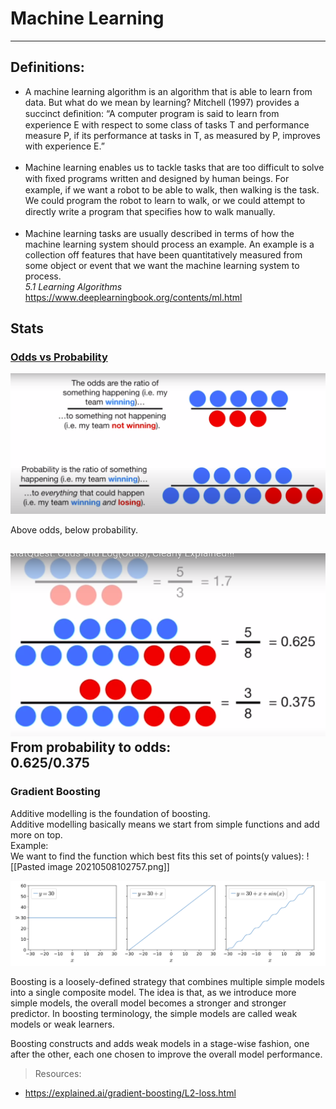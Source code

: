 # Machine Learning

---

## Definitions: 

- A machine learning algorithm is an algorithm that is able to learn from data. But what do we mean by learning? Mitchell (1997) provides a succinct deﬁnition: “A computer program is said to learn from experience E with respect to some class of tasks T and performance measure P, if its performance at tasks in T, as measured by P, improves with experience E.” <br> <br>
- Machine learning enables us to tackle tasks that are too difficult to solve with ﬁxed programs written and designed by human beings.  For example, if we want a robot to be able to walk, then walking is the task. We could program the robot to learn to walk, or we could attempt to directly write a program that speciﬁes how to walk manually. <br><br>
- Machine learning tasks are usually described in terms of how the machine learning system should process an example. An example is a collection off features that have been quantitatively measured from some object or event that we want the machine learning system to process.
  <br>*5.1 Learning Algorithms* https://www.deeplearningbook.org/contents/ml.html
  

## Stats
### [Odds vs Probability](https://www.youtube.com/watch?v=ARfXDSkQf1Y)
![Odds vs Probability](1.png)<br>

Above odds, below probability.<br>

![Odds vs Probability](2.png)
<br>
From probability to odds: <br>
0.625/0.375
<br>
---
### Gradient Boosting

Additive modelling is the foundation of boosting. <br>
Additive modelling basically means we start from simple functions and add more on top. <br>
Example:<br>
We want to find the function which best fits this set of points(y values): 
![[Pasted image 20210508102757.png]]


![Additive Modelling](3.png)



Boosting is a loosely-defined strategy that combines multiple simple models into a single composite model. The idea is that, as we introduce more simple models, the overall model becomes a stronger and stronger predictor. In boosting terminology, the simple models are called weak models or weak learners.

Boosting constructs and adds weak models in a stage-wise fashion, one after the other, each one chosen to improve the overall model performance. 

> Resources:
  - https://explained.ai/gradient-boosting/L2-loss.html


